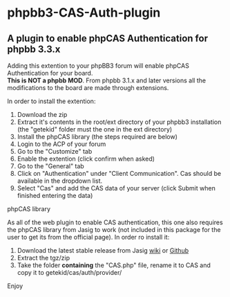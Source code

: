 phpbb3-CAS-Auth-plugin
======================

A plugin to enable phpCAS Authentication for phpbb 3.3.x
----------------
Adding this extention to your phpBB3 forum will enable phpCAS Authentication for your board.  
**This is NOT a phpbb MOD**. From phpbb 3.1.x and later versions all the modifications to the board are made through extensions.  
   
In order to install the extention:

1.  Download the zip
2.  Extract it's contents in the root/ext directory of your phpbb3 installation (the "getekid" folder must the one in the ext directory)
3.  Install the phpCAS library (the steps required are below)
4.  Login to the ACP of your forum
5.  Go to the "Customize" tab
6.  Enable the extention (click confirm when asked)
7.  Go to the "General" tab
8.  Click on "Authentication" under "Client Communication". Cas should be available in the dropdown list.
9.  Select "Cas" and add the CAS data of your server (click Submit when finished entering the data)

phpCAS library

As all of the web plugin to enable CAS authentication, this one also requires the phpCAS library from Jasig to work (not included in this package for the user to get its from the official page). In order ro install it:

1.  Download the latest stable release from Jasig [wiki](https://wiki.jasig.org/plugins/servlet/mobile#content/view/737) or [Github](https://github.com/Jasig/phpCAS)
2.  Extract the tgz/zip
3.  Take the folder **containing** the "CAS.php" file, rename it to CAS and copy it to getekid/cas/auth/provider/ 

Enjoy
